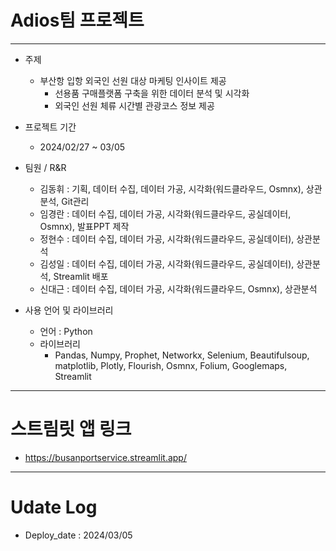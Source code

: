 # Adios팀 프로젝트
-----
* 주제
    - 부산항 입항 외국인 선원 대상 마케팅 인사이트 제공
        - 선용품 구매플랫폼 구축을 위한 데이터 분석 및 시각화
        - 외국인 선원 체류 시간별 관광코스 정보 제공

* 프로젝트 기간
    - 2024/02/27 ~ 03/05

* 팀원 / R&R
    - 김동휘 : 기획, 데이터 수집, 데이터 가공, 시각화(워드클라우드, Osmnx), 상관분석, Git관리
    - 임경란 : 데이터 수집, 데이터 가공, 시각화(워드클라우드, 공실데이터, Osmnx), 발표PPT 제작
    - 정현수 : 데이터 수집, 데이터 가공, 시각화(워드클라우드, 공실데이터), 상관분석
    - 김성일 : 데이터 수집, 데이터 가공, 시각화(워드클라우드, 공실데이터), 상관분석, Streamlit 배포
    - 신대근 : 데이터 수집, 데이터 가공, 시각화(워드클라우드, Osmnx), 상관분석

* 사용 언어 및 라이브러리
    - 언어 : Python
    - 라이브러리
        * Pandas, Numpy, Prophet, Networkx, Selenium, Beautifulsoup, matplotlib, Plotly, Flourish, Osmnx, Folium, Googlemaps, Streamlit
-----
# 스트림릿 앱 링크
* https://busanportservice.streamlit.app/
-----
# Udate Log
* Deploy_date : 2024/03/05
